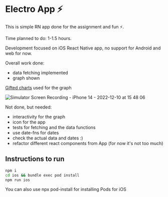 # Electro App ⚡️

This is simple RN app done for the assignment and fun ⚡️.

Time planned to do: 1-1.5 hours.

Development focused on iOS React Native app, 
no support for Android and web for now.

Overall work done:
- data fetching implemented
- graph shown

[Gifted charts](https://gifted-charts.web.app/linechart) used for the graph

![Simulator Screen Recording - iPhone 14 - 2022-12-10 at 15 48 06](https://user-images.githubusercontent.com/11785414/206858530-a3e55f75-3d62-4ea1-9a72-2f603781a16e.gif)


Not done, but needed:
- interactivity for the graph
- icon for the app
- tests for fetching and the data functions
- use date-fns for dates
- check the actual data and dates :)
- refactor different react components from App (for now it's not too much)

## Instructions to run

```bash
npm i
cd ios && bundle exec pod install 
npm run ios
```

You can also use npx pod-install for installing Pods for iOS
